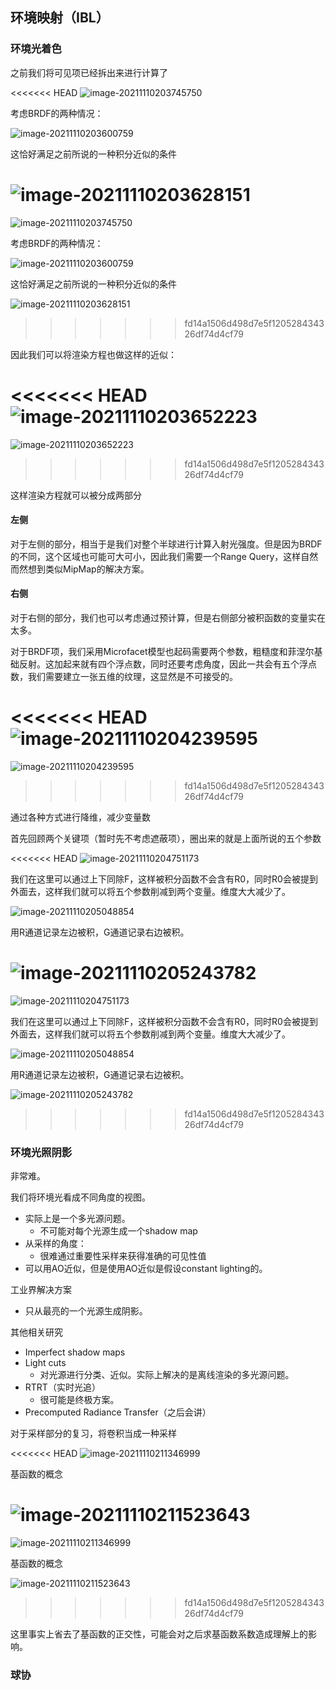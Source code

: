 ## 环境映射（IBL）

### 环境光着色

之前我们将可见项已经拆出来进行计算了

<<<<<<< HEAD
![image-20211110203745750](\assets\2021-11-10-GAMES202【二】环境映射.assets\image-20211110203745750.png)

考虑BRDF的两种情况：

![image-20211110203600759](\assets\2021-11-10-GAMES202【二】环境映射.assets\image-20211110203600759.png)

这恰好满足之前所说的一种积分近似的条件

![image-20211110203628151](\assets\2021-11-10-GAMES202【二】环境映射.assets\image-20211110203628151.png)
=======
![image-20211110203745750](assets\2021-11-10-GAMES202【二】环境映射.assets\image-20211110203745750.png)

考虑BRDF的两种情况：

![image-20211110203600759](assets\2021-11-10-GAMES202【二】环境映射.assets\image-20211110203600759.png)

这恰好满足之前所说的一种积分近似的条件

![image-20211110203628151](assets\2021-11-10-GAMES202【二】环境映射.assets\image-20211110203628151.png)
>>>>>>> fd14a1506d498d7e5f120528434326df74d4cf79



因此我们可以将渲染方程也做这样的近似：

<<<<<<< HEAD
![image-20211110203652223](\assets\2021-11-10-GAMES202【二】环境映射.assets\image-20211110203652223.png)
=======
![image-20211110203652223](assets\2021-11-10-GAMES202【二】环境映射.assets\image-20211110203652223.png)
>>>>>>> fd14a1506d498d7e5f120528434326df74d4cf79

这样渲染方程就可以被分成两部分

#### 左侧

对于左侧的部分，相当于是我们对整个半球进行计算入射光强度。但是因为BRDF的不同，这个区域也可能可大可小，因此我们需要一个Range Query，这样自然而然想到类似MipMap的解决方案。

#### 右侧

对于右侧的部分，我们也可以考虑通过预计算，但是右侧部分被积函数的变量实在太多。

对于BRDF项，我们采用Microfacet模型也起码需要两个参数，粗糙度和菲涅尔基础反射。这加起来就有四个浮点数，同时还要考虑角度，因此一共会有五个浮点数，我们需要建立一张五维的纹理，这显然是不可接受的。 

<<<<<<< HEAD
![image-20211110204239595](\assets\2021-11-10-GAMES202【二】环境映射.assets\image-20211110204239595.png)
=======
![image-20211110204239595](assets\2021-11-10-GAMES202【二】环境映射.assets\image-20211110204239595.png)
>>>>>>> fd14a1506d498d7e5f120528434326df74d4cf79

通过各种方式进行降维，减少变量数

首先回顾两个关键项（暂时先不考虑遮蔽项），圈出来的就是上面所说的五个参数

<<<<<<< HEAD
![image-20211110204751173](\assets\2021-11-10-GAMES202【二】环境映射.assets\image-20211110204751173.png)

我们在这里可以通过上下同除F，这样被积分函数不会含有R0，同时R0会被提到外面去，这样我们就可以将五个参数削减到两个变量。维度大大减少了。

![image-20211110205048854](\assets\2021-11-10-GAMES202【二】环境映射.assets\image-20211110205048854.png)

用R通道记录左边被积，G通道记录右边被积。

![image-20211110205243782](\assets\2021-11-10-GAMES202【二】环境映射.assets\image-20211110205243782.png)
=======
![image-20211110204751173](assets\2021-11-10-GAMES202【二】环境映射.assets\image-20211110204751173.png)

我们在这里可以通过上下同除F，这样被积分函数不会含有R0，同时R0会被提到外面去，这样我们就可以将五个参数削减到两个变量。维度大大减少了。

![image-20211110205048854](assets\2021-11-10-GAMES202【二】环境映射.assets\image-20211110205048854.png)

用R通道记录左边被积，G通道记录右边被积。

![image-20211110205243782](assets\2021-11-10-GAMES202【二】环境映射.assets\image-20211110205243782.png)
>>>>>>> fd14a1506d498d7e5f120528434326df74d4cf79





### 环境光照阴影

非常难。

我们将环境光看成不同角度的视图。

- 实际上是一个多光源问题。
  - 不可能对每个光源生成一个shadow map
- 从采样的角度：
  - 很难通过重要性采样来获得准确的可见性值
- 可以用AO近似，但是使用AO近似是假设constant lighting的。



工业界解决方案

- 只从最亮的一个光源生成阴影。

其他相关研究

- Imperfect shadow maps
- Light cuts
  - 对光源进行分类、近似。实际上解决的是离线渲染的多光源问题。
- RTRT（实时光追）
  - 很可能是终极方案。
- Precomputed Radiance Transfer（之后会讲）



对于采样部分的复习，将卷积当成一种采样

<<<<<<< HEAD
![image-20211110211346999](\assets\2021-11-10-GAMES202【二】环境映射.assets\image-20211110211346999.png)

基函数的概念

![image-20211110211523643](\assets\2021-11-10-GAMES202【二】环境映射.assets\image-20211110211523643.png)
=======
![image-20211110211346999](assets\2021-11-10-GAMES202【二】环境映射.assets\image-20211110211346999.png)

基函数的概念

![image-20211110211523643](assets\2021-11-10-GAMES202【二】环境映射.assets\image-20211110211523643.png)
>>>>>>> fd14a1506d498d7e5f120528434326df74d4cf79

这里事实上省去了基函数的正交性，可能会对之后求基函数系数造成理解上的影响。



### 球协

